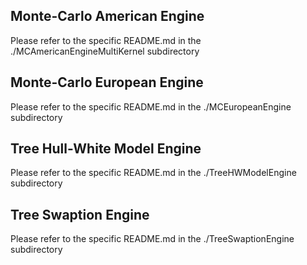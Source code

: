 ## Monte-Carlo American Engine
Please refer to the specific README.md in the ./MCAmericanEngineMultiKernel subdirectory

## Monte-Carlo European Engine
Please refer to the specific README.md in the ./MCEuropeanEngine subdirectory

## Tree Hull-White Model Engine
Please refer to the specific README.md in the ./TreeHWModelEngine subdirectory

## Tree Swaption Engine
Please refer to the specific README.md in the ./TreeSwaptionEngine subdirectory

